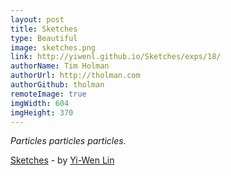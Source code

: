 ```yaml
---
layout: post
title: Sketches
type: Beautiful
image: sketches.png
link: http://yiwenl.github.io/Sketches/exps/18/
authorName: Tim Holman
authorUrl: http://tholman.com
authorGithub: tholman
remoteImage: true
imgWidth: 604
imgHeight: 370
---
```


_Particles particles particles._

[Sketches](http://yiwenl.github.io/Sketches/exps/18/) - by [Yi-Wen Lin](http://blog.bongiovi.tw/)
